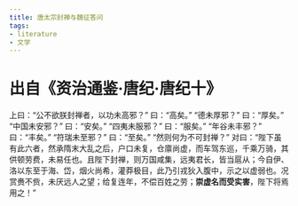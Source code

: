 ```yaml
---
title: 唐太宗封禅与魏征答问
tags:
- literature
- 文学
---
```


<h1>出自《资治通鉴·唐纪·唐纪十》</h1>

上曰：“公不欲朕封禅者，以功未高邪？”
曰：“高矣。”
“德未厚邪？”
曰：“厚矣。”
“中国未安邪？”
曰：“安矣。”
“四夷未服邪？”
曰：“服矣。”
“年谷未丰邪？”
曰：“丰矣。”
“符瑞未至邪？”
曰：“至矣。”
“然则何为不可封禅？”
对曰：“陛下虽有此六者，然承隋末大乱之后，户口未复，仓廪尚虚，而车驾东巡，千乘万骑，其供顿劳费，未易任也。且陛下封禅，则万国咸集，远夷君长，皆当扈从；今自伊、洛以东至于海、岱，烟火尚希，灌莽极目，此乃引戎狄入腹中，示之以虚弱也。况赏赉不赀，未厌远人之望；给复连年，不偿百姓之劳；<b>崇虚名而受实害</b>，陛下将焉用之！”